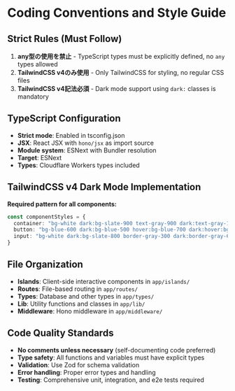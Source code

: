 # Coding Conventions and Style Guide

## Strict Rules (Must Follow)
1. **any型の使用を禁止** - TypeScript types must be explicitly defined, no `any` types allowed
2. **TailwindCSS v4のみ使用** - Only TailwindCSS for styling, no regular CSS files
3. **TailwindCSS v4記法必須** - Dark mode support using `dark:` classes is mandatory

## TypeScript Configuration
- **Strict mode**: Enabled in tsconfig.json
- **JSX**: React JSX with `hono/jsx` as import source
- **Module system**: ESNext with Bundler resolution
- **Target**: ESNext
- **Types**: Cloudflare Workers types included

## TailwindCSS v4 Dark Mode Implementation
**Required pattern for all components:**
```typescript
const componentStyles = {
  container: "bg-white dark:bg-slate-900 text-gray-900 dark:text-gray-100",
  button: "bg-blue-600 dark:bg-blue-500 hover:bg-blue-700 dark:hover:bg-blue-400",
  input: "bg-white dark:bg-slate-800 border-gray-300 dark:border-gray-600"
}
```

## File Organization
- **Islands**: Client-side interactive components in `app/islands/`
- **Routes**: File-based routing in `app/routes/`
- **Types**: Database and other types in `app/types/`
- **Lib**: Utility functions and classes in `app/lib/`
- **Middleware**: Hono middleware in `app/middleware/`

## Code Quality Standards
- **No comments unless necessary** (self-documenting code preferred)
- **Type safety**: All functions and variables must have explicit types
- **Validation**: Use Zod for schema validation
- **Error handling**: Proper error types and handling
- **Testing**: Comprehensive unit, integration, and e2e tests required